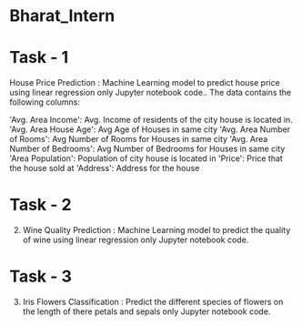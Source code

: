 # Bharat_Intern

# Task - 1
House Price Prediction :
Machine Learning model to predict house
price using linear regression only
Jupyter notebook code..
The data contains the following columns:

'Avg. Area Income': Avg. Income of residents of the city house is located in.
'Avg. Area House Age': Avg Age of Houses in same city
'Avg. Area Number of Rooms': Avg Number of Rooms for Houses in same city
'Avg. Area Number of Bedrooms': Avg Number of Bedrooms for Houses in same city
'Area Population': Population of city house is located in
'Price': Price that the house sold at
'Address': Address for the house


# Task - 2
2. Wine Quality Prediction :
Machine Learning model to predict the
quality of wine using linear regression
only Jupyter notebook code.

# Task - 3
3. Iris Flowers Classification :
Predict the different species of flowers on
the length of there petals and sepals
only Jupyter notebook code.
